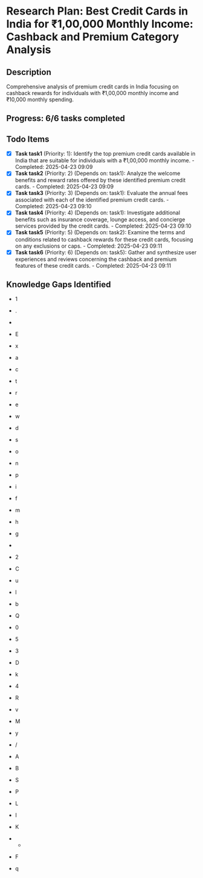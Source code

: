 # Research Plan: Best Credit Cards in India for ₹1,00,000 Monthly Income: Cashback and Premium Category Analysis

## Description
Comprehensive analysis of premium credit cards in India focusing on cashback rewards for individuals with ₹1,00,000 monthly income and ₹10,000 monthly spending.

## Progress: 6/6 tasks completed

## Todo Items

- [x] **Task task1** (Priority: 1): Identify the top premium credit cards available in India that are suitable for individuals with a ₹1,00,000 monthly income. - Completed: 2025-04-23 09:09
- [x] **Task task2** (Priority: 2) (Depends on: task1): Analyze the welcome benefits and reward rates offered by these identified premium credit cards. - Completed: 2025-04-23 09:09
- [x] **Task task3** (Priority: 3) (Depends on: task1): Evaluate the annual fees associated with each of the identified premium credit cards. - Completed: 2025-04-23 09:10
- [x] **Task task4** (Priority: 4) (Depends on: task1): Investigate additional benefits such as insurance coverage, lounge access, and concierge services provided by the credit cards. - Completed: 2025-04-23 09:10
- [x] **Task task5** (Priority: 5) (Depends on: task2): Examine the terms and conditions related to cashback rewards for these credit cards, focusing on any exclusions or caps. - Completed: 2025-04-23 09:11
- [x] **Task task6** (Priority: 6) (Depends on: task5): Gather and synthesize user experiences and reviews concerning the cashback and premium features of these credit cards. - Completed: 2025-04-23 09:11

## Knowledge Gaps Identified

- 1
- .
-  
- E
- x
- a
- c
- t
- r
- e
- w
- d
- s
- o
- n
- p
- i
- f
- m
- h
- g
- 

- 2
- C
- u
- l
- b
- Q
- 0
- 5
- 3
- D
- k
- 4
- R
- v
- M
- y
- /
- A
- B
- S
- P
- L
- I
- K
- -
- F
- q
